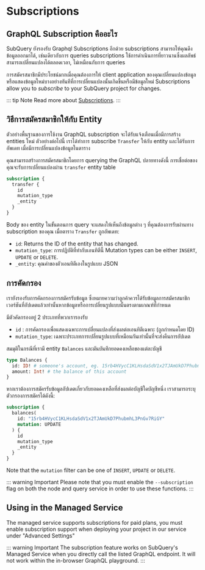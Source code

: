 # Subscriptions

## GraphQL Subscription คืออะไร

SubQuery ยังรองรับ Graphql Subscriptions อีกด้วย subscriptions สามารถให้คุณดึงข้อมูลออกมาได้, เช่นเดียวกับการ queries subscriptions ใช้การดำเนินการที่ยาวนานซึ่งผลลัพธ์สามารถเปลี่ยนแปลงได้ตลอดเวลา, ไม่เหมือนกับการ queries

การสมัครสมาชิกมีประโยชน์มากเมื่อคุณต้องการให้ client application ของคุณเปลี่ยนแปลงข้อมูลหรือแสดงข้อมูลใหม่บางอย่างทันทีที่การเปลี่ยนแปลงนั้นเกิดขึ้นหรือมีข้อมูลใหม่ Subscriptions allow you to _subscribe_ to your SubQuery project for changes.

::: tip Note Read more about [Subscriptions](https://www.apollographql.com/docs/react/data/subscriptions/). :::

## วิธีการสมัครสมาชิกให้กับ Entity

ตัวอย่างพื้นฐานของการใช้งาน GraphQL subscription จะได้รับแจ้งเตือนเมื่อมีการสร้าง entities ใหม่ ตัวอย่างต่อไปนี้ เราได้ทำการ subscribe `Transfer` ให้กับ entity และได้รับการอัพเดท เมื่อมีการเปลี่ยนแปลงข้อมูลในตาราง

คุณสามารถสร้างการสมัครสมาชิกโดยการ querying the GraphQL ปลายทางดังนี้ การเชื่อต่อของคุณจะรับการเปลี่ยนแปลงผ่าน `transfer` entity table

```graphql
subscription {
  transfer {
    id
    mutation_type
    _entity
  }
}
```

Body ของ entity ในขั้นตอนการ query จะแสดงให้เห็นถึงข้อมูลต่าง ๆ ที่คุณต้องการรับผ่านทาง subscription ของคุณ เมื่อตาราง `Transfer` ถูกอัพเดท:

- `id`: Returns the ID of the entity that has changed.
- `mutation_type`: การปฏิบัติที่ทำกับเอนทิตีนี้ Mutation types can be either `INSERT`, `UPDATE` or `DELETE`.
- `_entity`: คุณค่าของตัวเอนทิตีเองในรูปแบบ JSON

## การคัดกรอง

เรายังรองรับการคัดกรองการสมัครรับข้อมูล ซึ่งหมายความว่าลูกค้าควรได้รับข้อมูลการสมัครสมาชิกเวอร์ชันที่อัปเดตแล้วเท่านั้นหากข้อมูลหรือการเปลี่ยนรูปแบบนั้นตรงตามเกณฑ์ที่กำหนด

มีตัวคัดกรองอยู่ 2 ประเภทที่พวกเรารองรับ

- `id` : การคัดกรองเพื่อแสดงเฉพาะการเปลี่ยนแปลงที่ส่งผลต่อเอนทิตีเฉพาะ (ถูกกำหนดโดย ID)
- `mutation_type`: เฉพาะประเภทการเปลี่ยนรูปแบบที่เหมือนกันเท่านั้นที่จะส่งคืนการอัปเดต

สมมุติในกรณีที่เรามี entity `Balances` และมันบันทึกยอดคงเหลือของแต่ละบัญชี

```graphql
type Balances {
  id: ID! # someone's account, eg. 15rb4HVycC1KLHsdaSdV1x2TJAmUkD7PhubmhL3PnGv7RiGY
  amount: Int! # the balance of this account
}
```

หากเราต้องการสมัครรับข้อมูลอัปเดตเกี่ยวกับยอดคงเหลือที่ส่งผลต่อบัญชีใดบัญชีหนึ่ง เราสามารถระบุตัวกรองการสมัครได้ดังนี้:

```graphql
subscription {
  balances(
    id: "15rb4HVycC1KLHsdaSdV1x2TJAmUkD7PhubmhL3PnGv7RiGY"
    mutation: UPDATE
  ) {
    id
    mutation_type
    _entity
  }
}
```

Note that the `mutation` filter can be one of `INSERT`, `UPDATE` or `DELETE`.

::: warning Important Please note that you must enable the `--subscription` flag on both the node and query service in order to use these functions. :::

## Using in the Managed Service

The managed service supports subscriptions for paid plans, you must enable subscription support when deploying your project in our service under "Advanced Settings"

::: warning Important
The subscription feature works on SubQuery's Managed Service when you directly call the listed GraphQL endpoint. It will not work within the in-browser GraphQL playground.
:::
